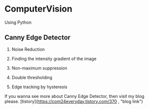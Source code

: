 # ComputerVision
Using Python

## Canny Edge Detector

 1. Noise Reduction 

 2. Finding the intensity gradient of the image 

 3. Non-maximum suppression

 4. Double thresholding

 5. Edge tracking by hysteresis

If you wanna see more about Canny Edge Detector, then visit my blog please.
[tistory](https://com24everyday.tistory.com/370 , "blog link")

